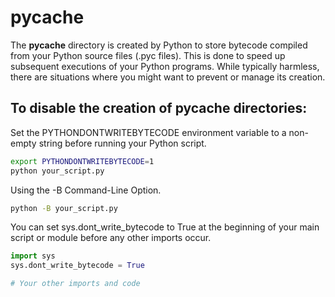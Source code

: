 # __pycache__

The __pycache__ directory is created by Python to store bytecode compiled from your Python source files (.pyc files). This is done to speed up subsequent executions of your Python programs. While typically harmless, there are situations where you might want to prevent or manage its creation.

## To disable the creation of __pycache__ directories:

Set the PYTHONDONTWRITEBYTECODE environment variable to a non-empty string before running your Python script.

```sh
export PYTHONDONTWRITEBYTECODE=1
python your_script.py
```


Using the -B Command-Line Option.

```sh
python -B your_script.py
```

You can set sys.dont_write_bytecode to True at the beginning of your main script or module before any other imports occur.

```python
import sys
sys.dont_write_bytecode = True

# Your other imports and code
```
